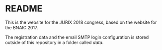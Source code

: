 # README #

This is the website for the JURIX 2018 congress, based on the website for the BNAIC 2017.

The registration data and the email SMTP login configuration is stored outside of this repository in a folder called *data*.